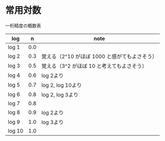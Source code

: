 # 常用対数

一桁精度の概数表


|  log | n     | note    |
|--------|-----------|----|
|log  1| 0.0   |         |
|log  2| 0.3   | 覚える（2^10 がほぼ 1000 と感がてもよさそう）|
|log  3| 0.5   | 覚える（3^2 がほぼ 10 と考えてもよさそう） |
|log  4| 0.6   | log 2より |
|log  5| 0.7   | log 2, log 10より|
|log  6| 0.8   | log 2, log 3より|
|log  7| 0.8   | |
|log  8| 0.9   | log 2より|
|log  9| 1.0   | log 3より|
|log 10| 1.0   | |

